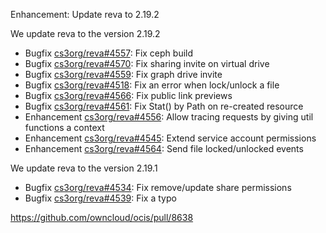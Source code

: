 Enhancement: Update reva to 2.19.2

We update reva to the version 2.19.2

*   Bugfix [cs3org/reva#4557](https://github.com/cs3org/reva/pull/4557): Fix ceph build
*   Bugfix [cs3org/reva#4570](https://github.com/cs3org/reva/pull/4570): Fix sharing invite on virtual drive
*   Bugfix [cs3org/reva#4559](https://github.com/cs3org/reva/pull/4559): Fix graph drive invite
*   Bugfix [cs3org/reva#4518](https://github.com/cs3org/reva/pull/4518): Fix an error when lock/unlock a file
*   Bugfix [cs3org/reva#4566](https://github.com/cs3org/reva/pull/4566): Fix public link previews
*   Bugfix [cs3org/reva#4561](https://github.com/cs3org/reva/pull/4561): Fix Stat() by Path on re-created resource
*   Enhancement [cs3org/reva#4556](https://github.com/cs3org/reva/pull/4556): Allow tracing requests by giving util functions a context
*   Enhancement [cs3org/reva#4545](https://github.com/cs3org/reva/pull/4545): Extend service account permissions
*   Enhancement [cs3org/reva#4564](https://github.com/cs3org/reva/pull/4564): Send file locked/unlocked events

We update reva to the version 2.19.1

*   Bugfix [cs3org/reva#4534](https://github.com/cs3org/reva/pull/4534): Fix remove/update share permissions
*   Bugfix [cs3org/reva#4539](https://github.com/cs3org/reva/pull/4539): Fix a typo

https://github.com/owncloud/ocis/pull/8638
